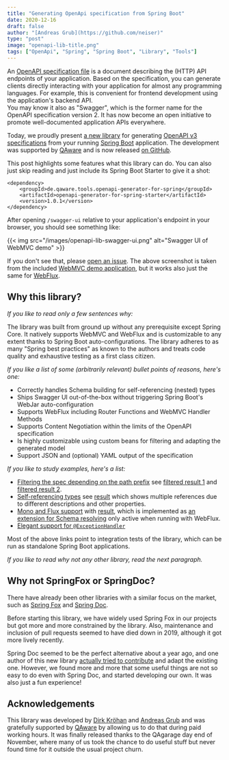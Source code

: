 ```yaml
---
title: "Generating OpenApi specification from Spring Boot"
date: 2020-12-16
draft: false 
author: "[Andreas Grub](https://github.com/neiser)"
type: "post"
image: "openapi-lib-title.png"
tags: ["OpenApi", "Spring", "Spring Boot", "Library", "Tools"]
---
```


An [OpenAPI specification file][OpenApiSpec] is a document describing the (HTTP) API endpoints of your application. 
Based on the specification, you can generate clients directly interacting with your application for 
almost any programming languages. For example, this is convenient for frontend development using the application's backend API.  
You may know it also as "Swagger", which is the former name for the OpenAPI 
specification version 2. It has now become an open initiative to promote well-documented application APIs everywhere.

Today, we proudly present [a new library][OpenApiLib] for generating [OpenAPI v3 specifications][OpenApiSpec] from 
your running [Spring Boot][SpringBoot] application.
The development was supported by [QAware] and is now released [on GitHub][OpenApiLib].

This post highlights some features what this library can do. You can also just skip reading and 
just include its Spring Boot Starter to give it a shot:
```
<dependency>
    <groupId>de.qaware.tools.openapi-generator-for-spring</groupId>
    <artifactId>openapi-generator-for-spring-starter</artifactId>
    <version>1.0.1</version>
</dependency>
```
After opening `/swagger-ui` relative to your application's endpoint in your browser, 
you should see something like:

{{< img src="/images/openapi-lib-swagger-ui.png" alt="Swagger UI of WebMVC demo" >}}

If you don't see that, please [open an issue](https://github.com/qaware/openapi-generator-for-spring/issues). 
The above screenshot is taken from the included [WebMVC demo application](WebMvcDemo), 
but it works also just the same for [WebFlux][WebFluxDemo].

[OpenApiLib]: https://github.com/qaware/openapi-generator-for-spring
[OpenApiSpec]: https://github.com/OAI/OpenAPI-Specification
[SpringBoot]: https://spring.io/projects/spring-boot
[QAware]: https://www.qaware.de
[WebMvcDemo]: https://github.com/qaware/openapi-generator-for-spring/tree/master/demo/openapi-generator-for-spring-demo-webmvc
[WebFluxDemo]: https://github.com/qaware/openapi-generator-for-spring/tree/master/demo/openapi-generator-for-spring-demo-webflux

## Why this library?

*If you like to read only a few sentences why:*

The library was built from ground up without any prerequisite except Spring Core. 
It natively supports WebMVC and WebFlux and is customizable to any extent thanks to Spring Boot auto-configurations.
The library adheres to as many "Spring best practices" as known to the authors and treats code quality and exhaustive 
testing as a first class citizen.

*If you like a list of some (arbitrarily relevant) bullet points of reasons, here's one:*

* Correctly handles Schema building for self-referencing (nested) types
* Ships Swagger UI out-of-the-box without triggering Spring Boot's WebJar auto-configuration
* Supports WebFlux including Router Functions and WebMVC Handler Methods
* Supports Content Negotiation within the limits of the OpenAPI specification
* Is highly customizable using custom beans for filtering and adapting the generated model
* Support JSON and (optional) YAML output of the specification

*If you like to study examples, here's a list:*

* [Filtering the spec depending on the path prefix][Example1] see [filtered result 1][Example1Result1] 
  and [filtered result 2][Example1Result2].
* [Self-referencing types][Example2] see [result][Example2Result] which shows multiple references 
  due to different descriptions and other properties.
* [Mono and Flux support][Example3] with [result][Example3Result], which is implemented 
  as [an extension for Schema resolving][Example3Extension] only active when running with WebFlux.
* [Elegant support for `@ExceptionHandler`][Example4]

[Example1]: https://github.com/qaware/openapi-generator-for-spring/blob/master/openapi-generator-for-spring-test/src/test/java/de/qaware/openapigeneratorforspring/test/app10/App10Configuration.java
[Example1Result1]:  https://github.com/qaware/openapi-generator-for-spring/blob/master/openapi-generator-for-spring-test/src/test/resources/openApiJson/app10_admin.json
[Example1Result2]: https://github.com/qaware/openapi-generator-for-spring/blob/master/openapi-generator-for-spring-test/src/test/resources/openApiJson/app10_user.json

[Example2]: https://github.com/qaware/openapi-generator-for-spring/blob/master/openapi-generator-for-spring-test/src/test/java/de/qaware/openapigeneratorforspring/test/app5/App5Controller.java#L91
[Example2Result]: https://github.com/qaware/openapi-generator-for-spring/blob/master/openapi-generator-for-spring-test/src/test/resources/openApiJson/app5.json#L164

[Example3]: https://github.com/qaware/openapi-generator-for-spring/blob/master/openapi-generator-for-spring-test/src/test/java/de/qaware/openapigeneratorforspring/test/app20/App20Controller.java#L22
[Example3Result]: https://github.com/qaware/openapi-generator-for-spring/blob/master/openapi-generator-for-spring-test/src/test/resources/openApiJson/app20.json
[Example3Extension]: https://github.com/qaware/openapi-generator-for-spring/tree/master/openapi-generator-for-spring-webflux/src/main/java/de/qaware/openapigeneratorforspring/common/schema/resolver/type

[Example4]: https://github.com/qaware/openapi-generator-for-spring#how-to-handle-error-responses-elegantly

Most of the above links point to integration tests of the library, 
which can be run as standalone Spring Boot applications.

*If you like to read why not any other library, read the next paragraph.*

## Why not SpringFox or SpringDoc?

There have already been other libraries with a similar focus on the market,
such as [Spring Fox][SpringFox] and [Spring Doc][SpringDoc]. 

Before starting this library, we have widely used Spring Fox in our projects but got more and more
constrained by the library. Also, maintenance and inclusion of pull requests
seemed to have died down in 2019, although it got more lively recently. 

Spring Doc seemed to be the perfect alternative about a year ago, and one author
of this new library [actually tried to contribute][SpringDocPRs] and adapt the existing one. However, we found 
more and more that some useful things are not so easy to do even with Spring Doc, and started developing our own. 
It was also just a fun experience!

[SpringFox]: https://github.com/springfox/springfox
[SpringDoc]: https://github.com/springdoc/springdoc-openapi
[SpringDocPRs]: https://github.com/springdoc/springdoc-openapi/pulls?q=is%3Apr+is%3Aclosed+author%3Aneiser

## Acknowledgements

This library was developed by [Dirk Kröhan](https://github.com/dkroehan) and [Andreas Grub](https://github.com/neiser) 
and was gratefully supported by [QAware] by allowing us to do that during paid working hours. 
It was finally released thanks to the QAgarage day end of November, where many of us took the chance 
to do useful stuff but never found time for it outside the usual project churn.
